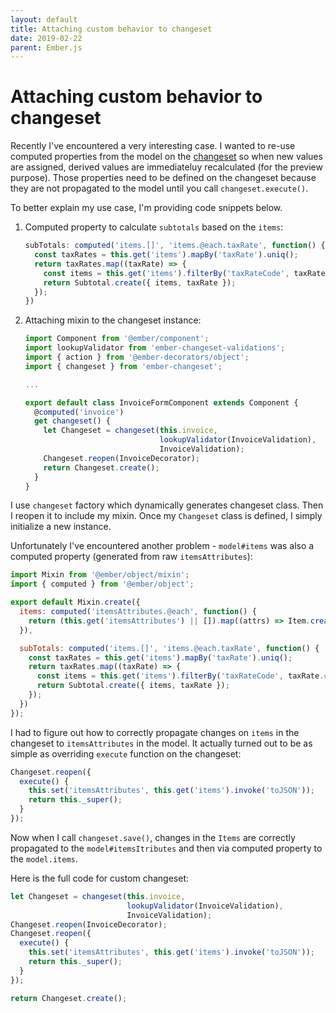 ```yaml
---
layout: default
title: Attaching custom behavior to changeset
date: 2019-02-22
parent: Ember.js
---
```


# Attaching custom behavior to changeset

Recently I've encountered a very interesting case. I wanted to re-use computed properties from the model on the [changeset](https://github.com/poteto/ember-changeset) so when new values are assigned, derived values are immediateluy recalculated (for the preview purpose). Those properties need to be defined on the changeset because they are not propagated to the model until you call `changeset.execute()`.

To better explain my use case, I'm providing code snippets below.

1. Computed property to calculate `subtotals` based on the `items`:

    ```javascript
    subTotals: computed('items.[]', 'items.@each.taxRate', function() {
      const taxRates = this.get('items').mapBy('taxRate').uniq();
      return taxRates.map((taxRate) => {
        const items = this.get('items').filterBy('taxRateCode', taxRate.code);
        return Subtotal.create({ items, taxRate });
      });
    })
    ```

2. Attaching mixin to the changeset instance:

    ```javascript
    import Component from '@ember/component';
    import lookupValidator from 'ember-changeset-validations';
    import { action } from '@ember-decorators/object';
    import { changeset } from 'ember-changeset';

    ...

    export default class InvoiceFormComponent extends Component {
      @computed('invoice')
      get changeset() {
        let Changeset = changeset(this.invoice,
                                  lookupValidator(InvoiceValidation),
                                  InvoiceValidation);
        Changeset.reopen(InvoiceDecorator);
        return Changeset.create();
      }
    }
    ```

I use `changeset` factory which dynamically generates changeset class. Then I reopen it to include my mixin. Once my `Changeset` class is defined, I simply initialize a new instance.

Unfortunately I've encountered another problem - `model#items` was also a computed property (generated from raw `itemsAttributes`):

```javascript
import Mixin from '@ember/object/mixin';
import { computed } from '@ember/object';

export default Mixin.create({
  items: computed('itemsAttributes.@each', function() {
    return (this.get('itemsAttributes') || []).map((attrs) => Item.create(attrs));
  }),

  subTotals: computed('items.[]', 'items.@each.taxRate', function() {
    const taxRates = this.get('items').mapBy('taxRate').uniq();
    return taxRates.map((taxRate) => {
      const items = this.get('items').filterBy('taxRateCode', taxRate.code);
      return Subtotal.create({ items, taxRate });
    });
  })
});
```

I had to figure out how to correctly propagate changes on `items` in the changeset to `itemsAttributes` in the model. It actually turned out to be as simple as overriding `execute` function on the changeset:

```javascript
Changeset.reopen({
  execute() {
    this.set('itemsAttributes', this.get('items').invoke('toJSON'));
    return this._super();
  }
});
```

Now when I call `changeset.save()`, changes in the `Items` are correctly propagated to the `model#itemsItributes` and then via computed property to the `model.items`.

Here is the full code for custom changeset:

```javascript
let Changeset = changeset(this.invoice,
                          lookupValidator(InvoiceValidation),
                          InvoiceValidation);
Changeset.reopen(InvoiceDecorator);
Changeset.reopen({
  execute() {
    this.set('itemsAttributes', this.get('items').invoke('toJSON'));
    return this._super();
  }
});

return Changeset.create();
```
